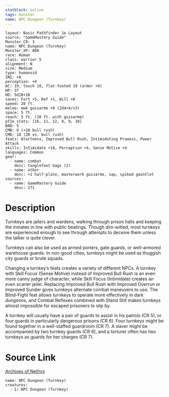 ```yaml
---
statblock: inline
tags: monster
name: NPC Dungeon (Turnkey)
---
```

```statblock
layout: Basic Pathfinder 1e Layout
source: "GameMastery Guide"
Monster_CR: 3
name: NPC Dungeon (Turnkey)
Monster_XP: 800
race: Human
class: warrior 5
alignment: N
size: Medium
type: humanoid
INI: +0
perception: +4
AC: 19, touch 10, flat-footed 19 (armor +9)
HP: 37
HD: 5d10+10
saves: Fort +5, Ref +1, Will +0
speed: 20 ft.
melee: mwk guisarme +9 (2d4+4/×3)
space: 5 ft.
reach: 5 ft. (10 ft. with guisarme)
pf1e_stats: [16, 11, 12, 8, 9, 10]
BAB: 5
CMB: 8 (+10 bull rush)
CMD: 18 (20 vs. bull rush)
feats: Alertness, Improved Bull Rush, Intimidating Prowess, Power Attack
skills: Intimidate +10, Perception +4, Sense Motive +4
languages: Common
gear:
  - name: combat
    desc: tanglefoot bags (2)
  - name: other
    desc: +1 half-plate, masterwork guisarme, sap, spiked gauntlet
sources:
  - name: GameMastery Guide
    desc: 271
```
# Description
Turnkeys are jailers and wardens, walking through prison halls and keeping the inmates in line with public beatings. Though dim-witted, most turnkeys are experienced enough to see through attempts to deceive them unless the talker is quite clever.

Turnkeys can also be used as armed porters, gate guards, or well-armored warehouse guards. In non-good cities, turnkeys might be used as thuggish city guards or brute squads.

Changing a turnkey’s feats creates a variety of different NPCs. A turnkey with Skill Focus (Sense Motive) instead of Improved Bull Rush is an even more canny judge of character, while Skill Focus (Intimidate) creates an even scarier jailer. Replacing Improved Bull Rush with Improved Overrun or Improved Sunder gives turnkeys alternate combat maneuvers to use. The Blind-Fight feat allows turnkeys to operate more effectively in dark dungeons, and Combat Reflexes combined with Stand Still makes turnkeys almost impossible for escaped prisoners to slip by.

A turnkey will usually have a pair of guards to assist in his patrols (CR 5), or four guards in particularly dangerous prisons (CR 6). Four turnkeys might be found together in a well-staffed guardroom (CR 7). A slaver might be accompanied by two turnkey guards (CR 6), and a torturer often has two turnkeys as guards for her charges (CR 7).
# Source Link
[Archives of Nethys](https://aonprd.com/NPCDisplay.aspx?ItemName=Dungeon%20(Turnkey))
```encounter-table
name: NPC Dungeon (Turnkey)
creatures:
  - 1: NPC Dungeon (Turnkey)
```
